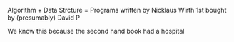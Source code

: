 Algorithm + Data Strcture = Programs 
written by Nicklaus Wirth 
1st bought by  (presumably) David P

We know this because the second hand book had a hospital 